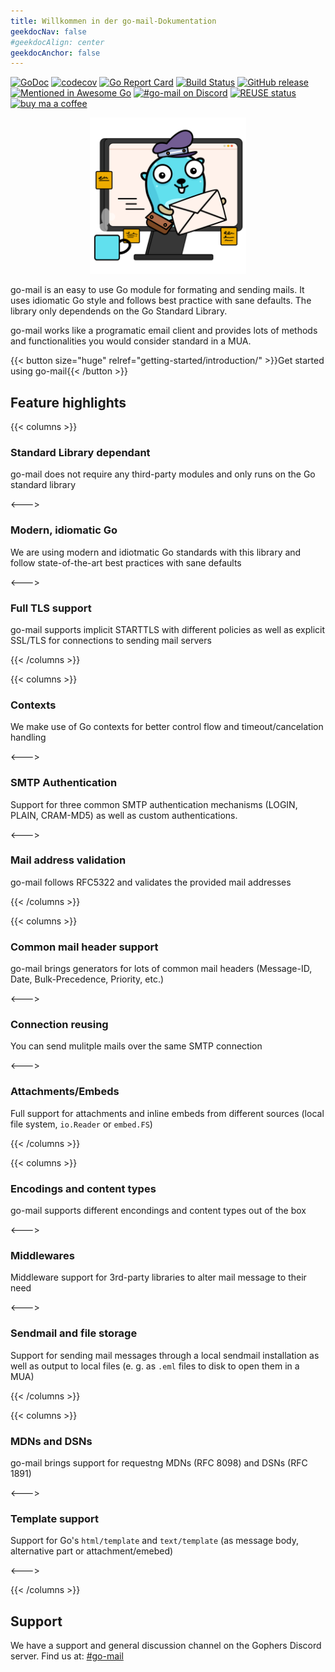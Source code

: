 ```yaml
---
title: Willkommen in der go-mail-Dokumentation
geekdocNav: false
#geekdocAlign: center
geekdocAnchor: false
---
```


[![GoDoc](https://godoc.org/github.com/wneessen/go-mail?status.svg)](https://pkg.go.dev/github.com/wneessen/go-mail) [![codecov](https://codecov.io/gh/wneessen/go-mail/branch/main/graph/badge.svg?token=37KWJV03MR)](https://codecov.io/gh/wneessen/go-mail) [![Go Report Card](https://goreportcard.com/badge/github.com/wneessen/go-mail)](https://goreportcard.com/report/github.com/wneessen/go-mail) [![Build Status](https://api.cirrus-ci.com/github/wneessen/go-mail.svg)](https://cirrus-ci.com/github/wneessen/go-mail) [![GitHub release](https://img.shields.io/github/v/release/wneessen/go-mail)](https://github.com/wneessen/go-mail/releases/latest) [![Mentioned in Awesome Go](https://awesome.re/mentioned-badge-flat.svg)](https://github.com/avelino/awesome-go) [![#go-mail on Discord](https://img.shields.io/badge/Discord-%23gomail-blue.svg)](https://discord.gg/zSUeBrsFPB) [![REUSE status](https://api.reuse.software/badge/github.com/wneessen/go-mail)](https://api.reuse.software/info/github.com/wneessen/go-mail)
<a href="https://ko-fi.com/D1D24V9IX"><img src="https://uploads-ssl.webflow.com/5c14e387dab576fe667689cf/5cbed8a4ae2b88347c06c923_BuyMeACoffee_blue.png" height="20" alt="buy ma a coffee"></a>

<p align="center"><img src="/go-mail-2.svg" width="250" alt="go-mail logo"/></p>

go-mail is an easy to use Go module for formating and sending mails. It uses idiomatic Go style and follows best practice with sane defaults. The library only dependends on the Go Standard Library.

go-mail works like a programatic email client and provides lots of methods and functionalities you would consider standard in a MUA.

<div class="btn-centered btn-huge">
{{< button size="huge" relref="getting-started/introduction/" >}}Get started using go-mail{{< /button >}}
</div>

## Feature highlights

{{< columns >}}

### Standard Library dependant

go-mail does not require any third-party modules and only runs on the Go standard library

<--->

### Modern, idiomatic Go

We are using modern and idiotmatic Go standards with this library and follow state-of-the-art best practices with sane defaults

<--->

### Full TLS support

go-mail supports implicit STARTTLS with different policies as well as explicit SSL/TLS for connections to sending mail servers

{{< /columns >}}

{{< columns >}}

### Contexts

We make use of Go contexts for better control flow and timeout/cancelation handling

<--->

### SMTP Authentication

Support for three common SMTP authentication mechanisms (LOGIN, PLAIN, CRAM-MD5) as well as custom authentications.

<--->

### Mail address validation

go-mail follows RFC5322 and validates the provided mail addresses

{{< /columns >}}

{{< columns >}}

### Common mail header support

go-mail brings generators for lots of common mail headers (Message-ID, Date, Bulk-Precedence, Priority, etc.)

<--->

### Connection reusing

You can send mulitple mails over the same SMTP connection

<--->

### Attachments/Embeds

Full support for attachments and inline embeds from different sources (local file system, `io.Reader` or `embed.FS`)

{{< /columns >}}

{{< columns >}}

### Encodings and content types

go-mail supports different encondings and content types out of the box

<--->

### Middlewares

Middleware support for 3rd-party libraries to alter mail message to their need

<--->

### Sendmail and file storage

Support for sending mail messages through a local sendmail installation as well as output to local files (e. g. as `.eml` files to disk to open them in a MUA)

{{< /columns >}}

{{< columns >}}

### MDNs and DSNs

go-mail brings support for requestng MDNs (RFC 8098) and DSNs (RFC 1891)

<--->

### Template support

Support for Go's `html/template` and `text/template` (as message body, alternative part or attachment/emebed)

<--->

{{< /columns >}}

## Support
We have a support and general discussion channel on the Gophers Discord server. Find us at: [#go-mail](https://discord.gg/zSUeBrsFPB)

